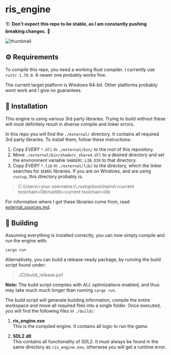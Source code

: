 # ris_engine

🏗️ **Don't expect this repo to be stable, as I am constantly pushing breaking changes.** 👷

![thumbnail](images/ris_engine_small.png "DALL·E: \"an expressive oil painting of an engine, burning is colourful pigments\"")

## ⚙️ Requirements

To compile this repo, you need a working Rust compiler. I currently use `rustc 1.70.0`. A newer one probably works fine.

The current target platform is Windows 64-bit. Other platforms probably wont work and I give no guarantees.

## 🔧 Installation

This engine is using various 3rd party libraries. Trying to build without these will most definitely result in diverse compile and linker errors.

In this repo you will find the `./external/` directory. It contains all required 3rd party libraries. To install them, follow these instructions:

1. Copy _EVERY_ `*.dll` in `./external/bin/` to the root of this repository.
2. Move `./external/bin/shaderc_shared.dll` to a desired directory and set the environment variable `SHADERC_LIB_DIR` to that directory.
3. Copy _EVERY_ `*.lib` in `./external/lib/` to the directory, which the linker searches for static libraries.  If you are on Windows, and are using `rustup`, this directory probably is:

> C:\\Users\\\<your username\>\\.rustup\\toolchains\\\<current toolchain\>\\lib\\rustlib\\\<current toolchain\>\\lib

For information where I got these libraries come from, read [external_sources.md](EXTERNAL_SOURCES.md).


## 🔨 Building

Assuming everything is installed correctly, you can now simply compile and run the engine with:

    cargo run

Alternatively, you can build a release-ready package, by running the build script found under:

> ./CI/build_release.ps1


**Note:** The build script compiles with _ALL_ optimizations enabled, and thus may take much much longer than running `cargo run`.

The build script will generate building information, compile the entire workspace and move all required files into a single folder. Once executed, you will find the following files in `./build/`:

1. **ris_engine.exe**  
This is the compiled engine. It contains all logic to run the game.

2. **SDL2.dll**  
This contains all functionality of SDL2. It must always be found in the same directory as `ris_engine.exe`, otherwise you will get a runtime error.
